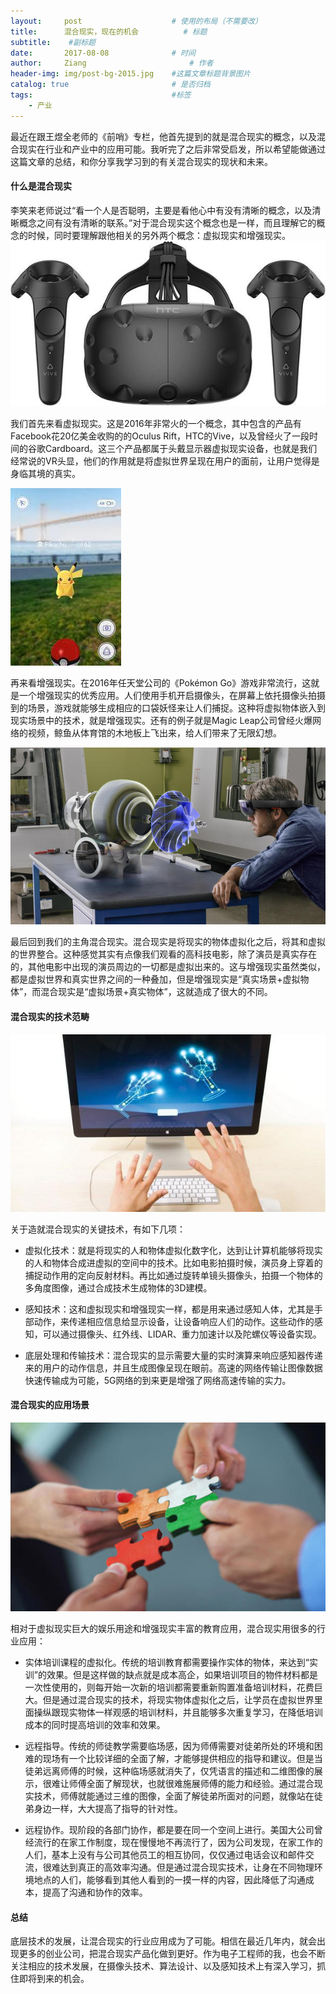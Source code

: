```yaml
---
layout:     post   				    # 使用的布局（不需要改）
title:      混合现实，现在的机会 			# 标题 
subtitle:    #副标题
date:       2017-08-08 				# 时间
author:     Ziang 						# 作者
header-img: img/post-bg-2015.jpg 	#这篇文章标题背景图片
catalog: true 						# 是否归档
tags:								#标签
    - 产业
---
```


最近在跟王煜全老师的《前哨》专栏，他首先提到的就是混合现实的概念，以及混合现实在行业和产业中的应用可能。我听完了之后非常受启发，所以希望能做通过这篇文章的总结，和你分享我学习到的有关混合现实的现状和未来。

#### 什么是混合现实
李笑来老师说过“看一个人是否聪明，主要是看他心中有没有清晰的概念，以及清晰概念之间有没有清晰的联系。”对于混合现实这个概念也是一样，而且理解它的概念的时候，同时要理解跟他相关的另外两个概念：虚拟现实和增强现实。
![](/img/混合现实，现在的机会/1.jpg)

我们首先来看虚拟现实。这是2016年非常火的一个概念，其中包含的产品有Facebook花20亿美金收购的的Oculus Rift，HTC的Vive，以及曾经火了一段时间的谷歌Cardboard。这三个产品都属于头戴显示器虚拟现实设备，也就是我们经常说的VR头显，他们的作用就是将虚拟世界呈现在用户的面前，让用户觉得是身临其境的真实。

![](/img/混合现实，现在的机会/2.jpg)

再来看增强现实。在2016年任天堂公司的《Pokémon Go》游戏非常流行，这就是一个增强现实的优秀应用。人们使用手机开启摄像头，在屏幕上依托摄像头拍摄到的场景，游戏就能够生成相应的口袋妖怪来让人们捕捉。这种将虚拟物体嵌入到现实场景中的技术，就是增强现实。还有的例子就是Magic Leap公司曾经火爆网络的视频，鲸鱼从体育馆的木地板上飞出来，给人们带来了无限幻想。

![](/img/混合现实，现在的机会/3.jpg)

最后回到我们的主角混合现实。混合现实是将现实的物体虚拟化之后，将其和虚拟的世界整合。这种感觉其实有点像我们观看的高科技电影，除了演员是真实存在的，其他电影中出现的演员周边的一切都是虚拟出来的。这与增强现实虽然类似，都是虚拟世界和真实世界之间的一种叠加，但是增强现实是“真实场景+虚拟物体”，而混合现实是“虚拟场景+真实物体”，这就造成了很大的不同。

#### 混合现实的技术范畴

![](/img/混合现实，现在的机会/4.jpg)

关于造就混合现实的关键技术，有如下几项：

* 虚拟化技术：就是将现实的人和物体虚拟化数字化，达到让计算机能够将现实的人和物体合成进虚拟的空间中的技术。比如电影拍摄时候，演员身上穿着的捕捉动作用的定向反射材料。再比如通过旋转单镜头摄像头，拍摄一个物体的多角度图像，通过合成技术生成物体的3D建模。

* 感知技术：这和虚拟现实和增强现实一样，都是用来通过感知人体，尤其是手部动作，来传递相应信息给显示设备，让设备响应人们的动作。这些动作的感知，可以通过摄像头、红外线、LIDAR、重力加速计以及陀螺仪等设备实现。

* 底层处理和传输技术：混合现实的显示需要大量的实时演算来响应感知器传递来的用户的动作信息，并且生成图像呈现在眼前。高速的网络传输让图像数据快速传输成为可能，5G网络的到来更是增强了网络高速传输的实力。

#### 混合现实的应用场景

![](/img/混合现实，现在的机会/5.jpg)

相对于虚拟现实巨大的娱乐用途和增强现实丰富的教育应用，混合现实用很多的行业应用：

* 实体培训课程的虚拟化。传统的培训教育都需要操作实体的物体，来达到“实训”的效果。但是这样做的缺点就是成本高企，如果培训项目的物件材料都是一次性使用的，则每开始一次新的培训都需要重新购置准备培训材料，花费巨大。但是通过混合现实的技术，将现实物体虚拟化之后，让学员在虚拟世界里面操纵跟现实物体一样观感的培训材料，并且能够多次重复学习，在降低培训成本的同时提高培训的效率和效果。

* 远程指导。传统的师徒教学需要临场感，因为师傅需要对徒弟所处的环境和困难的现场有一个比较详细的全面了解，才能够提供相应的指导和建议。但是当徒弟远离师傅的时候，这种临场感就消失了，仅凭语言的描述和二维图像的展示，很难让师傅全面了解现状，也就很难施展师傅的能力和经验。通过混合现实技术，师傅就能通过三维的图像，全面了解徒弟所面对的问题，就像站在徒弟身边一样，大大提高了指导的针对性。

* 远程协作。现阶段的各部门协作，都是要在同一个空间上进行。美国大公司曾经流行的在家工作制度，现在慢慢地不再流行了，因为公司发现，在家工作的人们，基本上没有与公司其他员工的相互协同，仅仅通过电话会议和邮件交流，很难达到真正的高效率沟通。但是通过混合现实技术，让身在不同物理环境地点的人们，能够看到其他人看到的一摸一样的内容，因此降低了沟通成本，提高了沟通和协作的效率。

#### 总结

底层技术的发展，让混合现实的行业应用成为了可能。相信在最近几年内，就会出现更多的创业公司，把混合现实产品化做到更好。作为电子工程师的我，也会不断关注相应的技术发展，在摄像头技术、算法设计、以及感知技术上有深入学习，抓住即将到来的机会。
